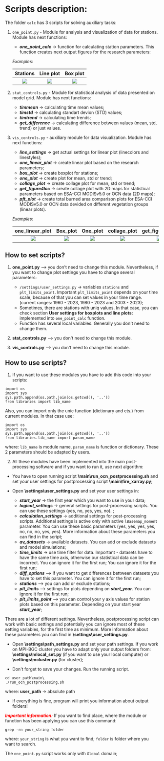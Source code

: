 # Scripts description:

The folder `calc` has 3 scripts for solving auxiliary tasks:

1. `one_point.py` - Module for analysis and visualization of data for stations. Module has next functions:
    - ***one_point_calc*** -> function for calculating station parameters. This function creates next output figures for the research parameters:

    *Examples:*

    |    Stations  |     Line plot |  Box plot   |
    |:------------:|:-------------:|:-----------:|
    | ![][fig1a]   | ![][fig1b]    | ![][fig1c]  |

    [fig1a]: https://github.com/EvgenyChur/RECCAP2a_postprocessing/blob/main/RESULTS/VIS_CONTROL/STATIONS.png
    [fig1b]: https://github.com/EvgenyChur/RECCAP2a_postprocessing/blob/main/RESULTS/VIS_CONTROL/burned_area_station_AST1.png
    [fig1c]: https://github.com/EvgenyChur/RECCAP2a_postprocessing/blob/main/RESULTS/VIS_CONTROL/boxplot_burned_area_station_AST1.png

2. `stat_controls.py` - Module for statistical analysis of data presented on model grid. Module has next functions:
    - ***timmean*** -> calculating time mean values;
    - ***timstd*** -> calculating standart devion (STD) values;
    - ***timtrend*** -> calculating time trends;
    - ***get_difference*** -> calculating difference between values (mean, std, trend) or just values.

3. `vis_controls.py` - auxiliary module for data visualization. Module has next functions:
    - ***line_settings*** -> get actual settings for linear plot (linecolors and linestyles);
    - ***one_linear_plot*** -> create linear plot based on the research parameters;
    - ***box_plot*** -> create boxplot for stations;
    - ***one_plot*** -> create plot for mean, std or trend;
    - ***collage_plot*** -> create collage plot for mean, std or trend;
    - ***get_figure4lcc*** -> create collage plot with 2D maps for statistical parameters based on ESA-CCI MODISv5.0 or OCN data (2D maps);
    - ***pft_plot*** -> create total burned area comparison plots for ESA-CCI MODISv5.0 or OCN data devided on different vegetation groups (linear plots).

    *Examples:*

    |  one_linear_plot|   Box_plot |  One_plot   | collage_plot   | get_figure4lcc | pft_plot  |
    |:---------------:|:----------:|:-----------:|:--------------:|:--------------:|:---------:|
    | ![][fig2a]      | ![][fig2b] | ![][fig2c]  | ![][fig2d]     | ![][fig2e]     | ![][fig2f]|

    [fig2a]: https://github.com/EvgenyChur/RECCAP2a_postprocessing/blob/main/RESULTS/VIS_CONTROL/burned_area_station_KAZ.png
    [fig2b]: https://github.com/EvgenyChur/RECCAP2a_postprocessing/blob/main/RESULTS/VIS_CONTROL/boxplot_burned_area_station_KAZ.png
    [fig2c]: https://github.com/EvgenyChur/RECCAP2a_postprocessing/blob/main/RESULTS/TESTS/FIGURES/FAST_TEST/2D_map4MODIS.png
    [fig2d]: https://github.com/EvgenyChur/RECCAP2a_postprocessing/blob/main/RESULTS/VIS_CONTROL/Collage_BA_Global.png
    [fig2e]: https://github.com/EvgenyChur/RECCAP2a_postprocessing/blob/main/RESULTS/VIS_CONTROL/Global_MEAN4BA_vis.png
    [fig2f]: https://github.com/EvgenyChur/RECCAP2a_postprocessing/blob/main/RESULTS/VIS_CONTROL/PFT_evgreen.png

## How to set scripts?
1. **one_point.py** --> you don't need to change this module. Nevertheless, if you want to change plot settings you have to change several parameters:
    * `/settings/user_settings.py` -> variables `stations` and `plt_limits_point`. Important `plt_limits_point` depends on your time scale, because of that you can set values in your time range. (current ranges: 1960 - 2023, 1980 - 2023 and 2003 - 2023);
    * Sometimes, there are stations with uniq values. In that case, you can check section **User settings for boxplots and line plots:** implemented into `one_point_calc` function.
    * Function has several local variables. Generally you don't need to change them.

2. **stat_controls.py** --> you don't need to change this module.

3. **vis_controls.py** --> you don't need to change this module.

## How to use scripts?
1. If you want to use these modules you have to add this code into your scripts:
```
import os
import sys
sys.path.append(os.path.join(os.getcwd(), '..'))
from libraries import lib_name
```
Also, you can import only the unic function (dictionary and ets.) from current modules. In that case use:
```
import os
import sys
sys.path.append(os.path.join(os.getcwd(), '..'))
from libraries.lib_name import param_name
```
where: `lib_name` is module name, `param_name` is function or dictionary. These 2 parameters should be adapted by users.

2. All these modules have been implemented into the main post-processing software and if you want to run it, use next algorithm:

* You have to open running script **\main\run_ocn_postprocessing.sh** and set your user settings for postprocessing script **\main\fire_xarray.py**;

* Open **\settings\user_settings.py** and set your user settings in:
    - ***start_year*** -> the first year which you want to use in your data;
    - ***logical_settings*** -> general settings for post-processing scripts. You can use these settings (yes, no, yes, yes, no). ;
    - ***calculation_settings*** -> additional settings for post-processing scripts. Additional settings is active only with active `lBasemap_moment` parameter. You can use these basic parameters (yes, yes, yes, yes, no, no, no, yes, yes).  More information about these parameters you can find in the script;
    - ***av_datasets*** -> available datasets. You can add or exclude datasets and model simulations;
    - ***time_limits*** -> use time filter for data. Important - datasets have to have the same time axis, otherwise our statistical data can be incorrect. You can ignore it for the first run; You can ignore it for the first run;
    - ***diff_options*** --> if you want to get differences bettween datasets you have to set this parameter. You can ignore it for the first run;
    - ***stations*** --> you can add or exclude stations;
    - ***plt_limits*** --> settings for plots depending on ***start_year***. You can ignore it for the first run;
    - ***plt_limits_point*** --> you can control your y axis values for station plots based on this parameter. Depending on your start year ***start_year***;

There are a lot of different settings. Nevertheless, postprocessing script can work with basic settings and potentially you can ignore most of these setting variables, for the first time as minimum. More information about these parameters you can find in **\settings\user_settings.py**.

* Open **\settings\path_settings.py** and set your path settings. If you work on MPI-BGC cluster you have to adapt only your output folders from: **\settings\mlocal_set.py** (if you want to use your local computer) or **\settings\mcluster.py** (for cluster);

* Don't forget to save your changes. Run the running script.
```
cd user_path\main\
./run_ocn_postprocessing.sh
```
where: **user_path** -> absolute path

* If everything is fine, program will print you information about output folders!

<span style="color:red"><strong><em>Important information:</em></strong></span>
If you want to find place, where the module or function has been applying you can use this command:
```
grep -rn your_string folder
```
where: `your_string` is what you want to find; `folder` is folder where you want to search.

The `one_point.py` script works only with `Global` domain;

